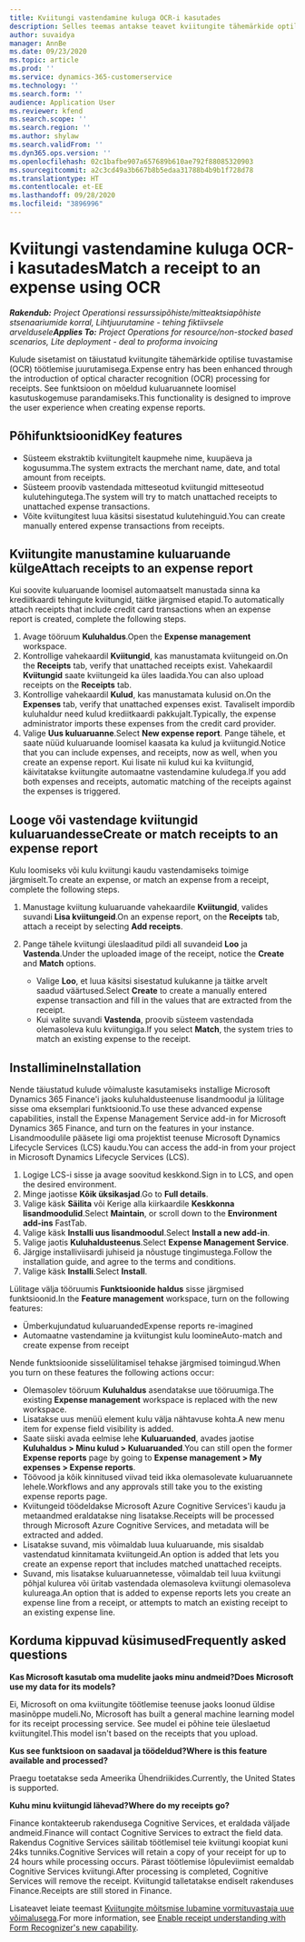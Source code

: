 ```yaml
---
title: Kviitungi vastendamine kuluga OCR-i kasutades
description: Selles teemas antakse teavet kviitungite tähemärkide optilise tuvastamise (OCR) töötlemise kohta.
author: suvaidya
manager: AnnBe
ms.date: 09/23/2020
ms.topic: article
ms.prod: ''
ms.service: dynamics-365-customerservice
ms.technology: ''
ms.search.form: ''
audience: Application User
ms.reviewer: kfend
ms.search.scope: ''
ms.search.region: ''
ms.author: shylaw
ms.search.validFrom: ''
ms.dyn365.ops.version: ''
ms.openlocfilehash: 02c1bafbe907a657689b610ae792f88085320903
ms.sourcegitcommit: a2c3cd49a3b667b8b5edaa31788b4b9b1f728d78
ms.translationtype: HT
ms.contentlocale: et-EE
ms.lasthandoff: 09/28/2020
ms.locfileid: "3896996"
---
```

# <a name="match-a-receipt-to-an-expense-using-ocr"></a><span data-ttu-id="10cf2-103">Kviitungi vastendamine kuluga OCR-i kasutades</span><span class="sxs-lookup"><span data-stu-id="10cf2-103">Match a receipt to an expense using OCR</span></span>

<span data-ttu-id="10cf2-104">_**Rakendub:** Project Operationsi ressurssipõhiste/mitteaktsiapõhiste stsenaariumide korral,  Lihtjuurutamine - tehing fiktiivsele arveldusele_</span><span class="sxs-lookup"><span data-stu-id="10cf2-104">_**Applies To:** Project Operations for resource/non-stocked based scenarios, Lite deployment - deal to proforma invoicing_</span></span>

<span data-ttu-id="10cf2-105">Kulude sisetamist on täiustatud kviitungite tähemärkide optilise tuvastamise (OCR) töötlemise juurutamisega.</span><span class="sxs-lookup"><span data-stu-id="10cf2-105">Expense entry has been enhanced through the introduction of optical character recognition (OCR) processing for receipts.</span></span> <span data-ttu-id="10cf2-106">See funktsioon on mõeldud kuluaruannete loomisel kasutuskogemuse parandamiseks.</span><span class="sxs-lookup"><span data-stu-id="10cf2-106">This functionality is designed to improve the user experience when creating expense reports.</span></span>

## <a name="key-features"></a><span data-ttu-id="10cf2-107">Põhifunktsioonid</span><span class="sxs-lookup"><span data-stu-id="10cf2-107">Key features</span></span>

- <span data-ttu-id="10cf2-108">Süsteem ekstraktib kviitungitelt kaupmehe nime, kuupäeva ja kogusumma.</span><span class="sxs-lookup"><span data-stu-id="10cf2-108">The system extracts the merchant name, date, and total amount from receipts.</span></span>
- <span data-ttu-id="10cf2-109">Süsteem proovib vastendada mitteseotud kviitungid mitteseotud kulutehingutega.</span><span class="sxs-lookup"><span data-stu-id="10cf2-109">The system will try to match unattached receipts to unattached expense transactions.</span></span>
- <span data-ttu-id="10cf2-110">Võite kviitungitest luua käsitsi sisestatud kulutehinguid.</span><span class="sxs-lookup"><span data-stu-id="10cf2-110">You can create manually entered expense transactions from receipts.</span></span>

## <a name="attach-receipts-to-an-expense-report"></a><span data-ttu-id="10cf2-111">Kviitungite manustamine kuluaruande külge</span><span class="sxs-lookup"><span data-stu-id="10cf2-111">Attach receipts to an expense report</span></span>

<span data-ttu-id="10cf2-112">Kui soovite kuluaruande loomisel automaatselt manustada sinna ka krediitkaardi tehingute kviitungid, täitke järgmised etapid.</span><span class="sxs-lookup"><span data-stu-id="10cf2-112">To automatically attach receipts that include credit card transactions when an expense report is created, complete the following steps.</span></span>

  1. <span data-ttu-id="10cf2-113">Avage tööruum **Kuluhaldus**.</span><span class="sxs-lookup"><span data-stu-id="10cf2-113">Open the **Expense management** workspace.</span></span>
  2. <span data-ttu-id="10cf2-114">Kontrollige vahekaardil **Kviitungid**, kas manustamata kviitungeid on.</span><span class="sxs-lookup"><span data-stu-id="10cf2-114">On the **Receipts** tab, verify that unattached receipts exist.</span></span> <span data-ttu-id="10cf2-115">Vahekaardil **Kviitungid** saate kviitungeid ka üles laadida.</span><span class="sxs-lookup"><span data-stu-id="10cf2-115">You can also upload receipts on the **Receipts** tab.</span></span>
  3. <span data-ttu-id="10cf2-116">Kontrollige vahekaardil **Kulud**, kas manustamata kulusid on.</span><span class="sxs-lookup"><span data-stu-id="10cf2-116">On the **Expenses** tab, verify that unattached expenses exist.</span></span> <span data-ttu-id="10cf2-117">Tavaliselt impordib kuluhaldur need kulud krediitkaardi pakkujalt.</span><span class="sxs-lookup"><span data-stu-id="10cf2-117">Typically, the expense administrator imports these expenses from the credit card provider.</span></span>
  4. <span data-ttu-id="10cf2-118">Valige **Uus kuluaruanne**.</span><span class="sxs-lookup"><span data-stu-id="10cf2-118">Select **New expense report**.</span></span> <span data-ttu-id="10cf2-119">Pange tähele, et saate nüüd kuluaruande loomisel kaasata ka kulud ja kviitungid.</span><span class="sxs-lookup"><span data-stu-id="10cf2-119">Notice that you can include expenses, and receipts, now as well, when you create an expense report.</span></span> <span data-ttu-id="10cf2-120">Kui lisate nii kulud kui ka kviitungid, käivitatakse kviitungite automaatne vastendamine kuludega.</span><span class="sxs-lookup"><span data-stu-id="10cf2-120">If you add both expenses and receipts, automatic matching of the receipts against the expenses is triggered.</span></span>

## <a name="create-or-match-receipts-to-an-expense-report"></a><span data-ttu-id="10cf2-121">Looge või vastendage kviitungid kuluaruandesse</span><span class="sxs-lookup"><span data-stu-id="10cf2-121">Create or match receipts to an expense report</span></span>
<span data-ttu-id="10cf2-122">Kulu loomiseks või kulu kviitungi kaudu vastendamiseks toimige järgmiselt.</span><span class="sxs-lookup"><span data-stu-id="10cf2-122">To create an expense, or match an expense from a receipt, complete the following steps.</span></span>

  1. <span data-ttu-id="10cf2-123">Manustage kviitung kuluaruande vahekaardile **Kviitungid**, valides suvandi **Lisa kviitungeid**.</span><span class="sxs-lookup"><span data-stu-id="10cf2-123">On an expense report, on the **Receipts** tab, attach a receipt by selecting **Add receipts**.</span></span>
  2. <span data-ttu-id="10cf2-124">Pange tähele kviitungi üleslaaditud pildi all suvandeid **Loo** ja **Vastenda**.</span><span class="sxs-lookup"><span data-stu-id="10cf2-124">Under the uploaded image of the receipt, notice the **Create** and **Match** options.</span></span>

      - <span data-ttu-id="10cf2-125">Valige **Loo**, et luua käsitsi sisestatud kulukanne ja täitke arvelt saadud väärtused.</span><span class="sxs-lookup"><span data-stu-id="10cf2-125">Select **Create** to create a manually entered expense transaction and fill in the values that are extracted from the receipt.</span></span>
      - <span data-ttu-id="10cf2-126">Kui valite suvandi **Vastenda**, proovib süsteem vastendada olemasoleva kulu kviitungiga.</span><span class="sxs-lookup"><span data-stu-id="10cf2-126">If you select **Match**, the system tries to match an existing expense to the receipt.</span></span>

## <a name="installation"></a><span data-ttu-id="10cf2-127">Installimine</span><span class="sxs-lookup"><span data-stu-id="10cf2-127">Installation</span></span>

<span data-ttu-id="10cf2-128">Nende täiustatud kulude võimaluste kasutamiseks installige Microsoft Dynamics 365 Finance'i jaoks kuluhaldusteenuse lisandmoodul ja lülitage sisse oma eksemplari funktsioonid.</span><span class="sxs-lookup"><span data-stu-id="10cf2-128">To use these advanced expense capabilities, install the Expense Management Service add-in for Microsoft Dynamics 365 Finance, and turn on the features in your instance.</span></span> <span data-ttu-id="10cf2-129">Lisandmoodulile pääsete ligi oma projektist teenuse Microsoft Dynamics Lifecycle Services (LCS) kaudu.</span><span class="sxs-lookup"><span data-stu-id="10cf2-129">You can access the add-in from your project in Microsoft Dynamics Lifecycle Services (LCS).</span></span>

1. <span data-ttu-id="10cf2-130">Logige LCS-i sisse ja avage soovitud keskkond.</span><span class="sxs-lookup"><span data-stu-id="10cf2-130">Sign in to LCS, and open the desired environment.</span></span>
2. <span data-ttu-id="10cf2-131">Minge jaotisse **Kõik üksikasjad**.</span><span class="sxs-lookup"><span data-stu-id="10cf2-131">Go to **Full details**.</span></span>
3. <span data-ttu-id="10cf2-132">Valige käsk **Säilita** või Kerige alla kiirkaardile **Keskkonna lisandmoodulid**.</span><span class="sxs-lookup"><span data-stu-id="10cf2-132">Select **Maintain**, or scroll down to the **Environment add-ins** FastTab.</span></span>
4. <span data-ttu-id="10cf2-133">Valige käsk **Installi uus lisandmoodul**.</span><span class="sxs-lookup"><span data-stu-id="10cf2-133">Select **Install a new add-in**.</span></span>
5. <span data-ttu-id="10cf2-134">Valige jaotis **Kuluhaldusteenus**.</span><span class="sxs-lookup"><span data-stu-id="10cf2-134">Select **Expense Management Service**.</span></span>
6. <span data-ttu-id="10cf2-135">Järgige installiviisardi juhiseid ja nõustuge tingimustega.</span><span class="sxs-lookup"><span data-stu-id="10cf2-135">Follow the installation guide, and agree to the terms and conditions.</span></span>
7. <span data-ttu-id="10cf2-136">Valige käsk **Installi**.</span><span class="sxs-lookup"><span data-stu-id="10cf2-136">Select **Install**.</span></span>

<span data-ttu-id="10cf2-137">Lülitage välja tööruumis **Funktsioonide haldus** sisse järgmised funktsioonid.</span><span class="sxs-lookup"><span data-stu-id="10cf2-137">In the **Feature management** workspace, turn on the following features:</span></span>

- <span data-ttu-id="10cf2-138">Ümberkujundatud kuluaruanded</span><span class="sxs-lookup"><span data-stu-id="10cf2-138">Expense reports re-imagined</span></span>
- <span data-ttu-id="10cf2-139">Automaatne vastendamine ja kviitungist kulu loomine</span><span class="sxs-lookup"><span data-stu-id="10cf2-139">Auto-match and create expense from receipt</span></span>

<span data-ttu-id="10cf2-140">Nende funktsioonide sisselülitamisel tehakse järgmised toimingud.</span><span class="sxs-lookup"><span data-stu-id="10cf2-140">When you turn on these features the following actions occur:</span></span>

- <span data-ttu-id="10cf2-141">Olemasolev tööruum **Kuluhaldus** asendatakse uue tööruumiga.</span><span class="sxs-lookup"><span data-stu-id="10cf2-141">The existing **Expense management** workspace is replaced with the new workspace.</span></span>
- <span data-ttu-id="10cf2-142">Lisatakse uus menüü element kulu välja nähtavuse kohta.</span><span class="sxs-lookup"><span data-stu-id="10cf2-142">A new menu item for expense field visibility is added.</span></span>
- <span data-ttu-id="10cf2-143">Saate siiski avada eelmise lehe **Kuluaruanded**, avades jaotise **Kuluhaldus > Minu kulud > Kuluaruanded**.</span><span class="sxs-lookup"><span data-stu-id="10cf2-143">You can still open the former **Expense reports** page by going to **Expense management > My expenses > Expense reports**.</span></span>
- <span data-ttu-id="10cf2-144">Töövood ja kõik kinnitused viivad teid ikka olemasolevate kuluaruannete lehele.</span><span class="sxs-lookup"><span data-stu-id="10cf2-144">Workflows and any approvals still take you to the existing expense reports page.</span></span>
- <span data-ttu-id="10cf2-145">Kviitungeid töödeldakse Microsoft Azure Cognitive Services'i kaudu ja metaandmed eraldatakse ning lisatakse.</span><span class="sxs-lookup"><span data-stu-id="10cf2-145">Receipts will be processed through Microsoft Azure Cognitive Services, and metadata will be extracted and added.</span></span>
- <span data-ttu-id="10cf2-146">Lisatakse suvand, mis võimaldab luua kuluaruande, mis sisaldab vastendatud kinnitamata kviitungeid.</span><span class="sxs-lookup"><span data-stu-id="10cf2-146">An option is added that lets you create an expense report that includes matched unattached receipts.</span></span>
- <span data-ttu-id="10cf2-147">Suvand, mis lisatakse kuluaruannetesse, võimaldab teil luua kviitungi põhjal kulurea või üritab vastendada olemasoleva kviitungi olemasoleva kulureaga.</span><span class="sxs-lookup"><span data-stu-id="10cf2-147">An option that is added to expense reports lets you create an expense line from a receipt, or attempts to match an existing receipt to an existing expense line.</span></span>

## <a name="frequently-asked-questions"></a><span data-ttu-id="10cf2-148">Korduma kippuvad küsimused</span><span class="sxs-lookup"><span data-stu-id="10cf2-148">Frequently asked questions</span></span>

<span data-ttu-id="10cf2-149">**Kas Microsoft kasutab oma mudelite jaoks minu andmeid?**</span><span class="sxs-lookup"><span data-stu-id="10cf2-149">**Does Microsoft use my data for its models?**</span></span>

<span data-ttu-id="10cf2-150">Ei, Microsoft on oma kviitungite töötlemise teenuse jaoks loonud üldise masinõppe mudeli.</span><span class="sxs-lookup"><span data-stu-id="10cf2-150">No, Microsoft has built a general machine learning model for its receipt processing service.</span></span> <span data-ttu-id="10cf2-151">See mudel ei põhine teie üleslaetud kviitungitel.</span><span class="sxs-lookup"><span data-stu-id="10cf2-151">This model isn't based on the receipts that you upload.</span></span>

<span data-ttu-id="10cf2-152">**Kus see funktsioon on saadaval ja töödeldud?**</span><span class="sxs-lookup"><span data-stu-id="10cf2-152">**Where is this feature available and processed?**</span></span>

<span data-ttu-id="10cf2-153">Praegu toetatakse seda Ameerika Ühendriikides.</span><span class="sxs-lookup"><span data-stu-id="10cf2-153">Currently, the United States is supported.</span></span>

<span data-ttu-id="10cf2-154">**Kuhu minu kviitungid lähevad?**</span><span class="sxs-lookup"><span data-stu-id="10cf2-154">**Where do my receipts go?**</span></span>

<span data-ttu-id="10cf2-155">Finance kontakteerub rakendusega Cognitive Services, et eraldada väljade andmeid.</span><span class="sxs-lookup"><span data-stu-id="10cf2-155">Finance will contact Cognitive Services to extract the field data.</span></span> <span data-ttu-id="10cf2-156">Rakendus Cognitive Services säilitab töötlemisel teie kviitungi koopiat kuni 24ks tunniks.</span><span class="sxs-lookup"><span data-stu-id="10cf2-156">Cognitive Services will retain a copy of your receipt for up to 24 hours while processing occurs.</span></span> <span data-ttu-id="10cf2-157">Pärast töötlemise lõpuleviimist eemaldab Cognitive Services kviitungi.</span><span class="sxs-lookup"><span data-stu-id="10cf2-157">After processing is completed, Cognitive Services will remove the receipt.</span></span> <span data-ttu-id="10cf2-158">Kviitungid talletatakse endiselt rakenduses Finance.</span><span class="sxs-lookup"><span data-stu-id="10cf2-158">Receipts are still stored in Finance.</span></span>

<span data-ttu-id="10cf2-159">Lisateavet leiate teemast [Kviitungite mõitsmise lubamine vormituvastaja uue võimalusega](https://azure.microsoft.com/blog/enable-receipt-understanding-with-form-recognizer-s-new-capability/).</span><span class="sxs-lookup"><span data-stu-id="10cf2-159">For more information, see [Enable receipt understanding with Form Recognizer's new capability](https://azure.microsoft.com/blog/enable-receipt-understanding-with-form-recognizer-s-new-capability/).</span></span>
